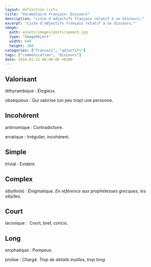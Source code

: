 ```yaml
---
layout: definition-lists
title: "Vocabulaire français: Discours"
description: "Liste d'adjectifs français relatif à un discours."
excerpt: "Liste d'adjectifs français relatif à un discours."
image:
  path: assets/images/posts/speech.jpg
  type: "ImageObject"
  width: 640
  height: 360
categories: ["francais", "adjectifs"]
tags: ["communication", "discours"]
date: 2018-01-12 00:00:00 +0100
---
```


## Valorisant

dithyrambique
: Élogieux.

obséquieux
: Qui valorise (un peu trop) une personne.


## Incohérent

antinomique
: Contradictoire.

erratique
: Irrégulier, incohérent.


## Simple

trivial
: Evident.


## Complex

sibyllin(e)
: Énigmatique.
*En référence aux prophétesses grecques, les sibylles.*


## Court

laconique
:  Court, bref, concis.


## Long

emphatique
: Pompeux.

prolixe
: Chargé.
*Trop de détails inutiles, trop long.*
